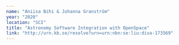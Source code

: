 ```yaml
---
name: "Aniisa Bihi & Johanna Granström"
year: "2020"
location: "SCI"
title: "Astronomy Software Integration with OpenSpace"
link: "http://urn.kb.se/resolve?urn=urn:nbn:se:liu:diva-173569"
---
```

